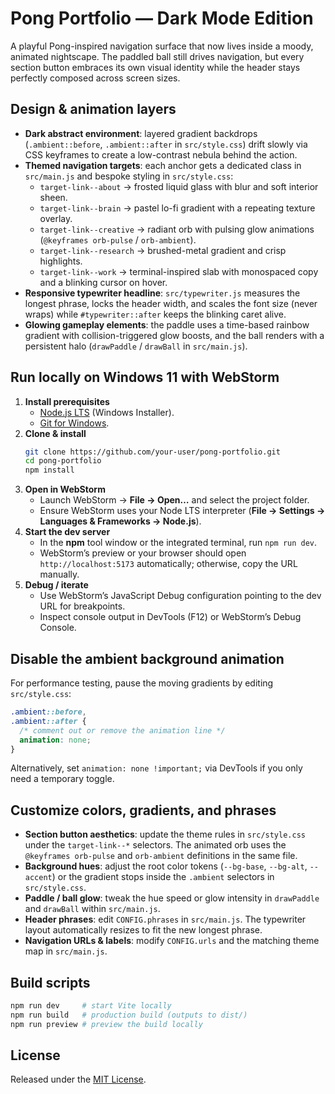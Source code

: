 # Pong Portfolio — Dark Mode Edition

A playful Pong-inspired navigation surface that now lives inside a moody, animated nightscape. The paddled ball still drives navigation, but every section button embraces its own visual identity while the header stays perfectly composed across screen sizes.

## Design & animation layers

- **Dark abstract environment**: layered gradient backdrops (`.ambient::before`, `.ambient::after` in `src/style.css`) drift slowly via CSS keyframes to create a low-contrast nebula behind the action.
- **Themed navigation targets**: each anchor gets a dedicated class in `src/main.js` and bespoke styling in `src/style.css`:
  - `target-link--about` → frosted liquid glass with blur and soft interior sheen.
  - `target-link--brain` → pastel lo-fi gradient with a repeating texture overlay.
  - `target-link--creative` → radiant orb with pulsing glow animations (`@keyframes orb-pulse` / `orb-ambient`).
  - `target-link--research` → brushed-metal gradient and crisp highlights.
  - `target-link--work` → terminal-inspired slab with monospaced copy and a blinking cursor on hover.
- **Responsive typewriter headline**: `src/typewriter.js` measures the longest phrase, locks the header width, and scales the font size (never wraps) while `#typewriter::after` keeps the blinking caret alive.
- **Glowing gameplay elements**: the paddle uses a time-based rainbow gradient with collision-triggered glow boosts, and the ball renders with a persistent halo (`drawPaddle` / `drawBall` in `src/main.js`).

## Run locally on Windows 11 with WebStorm

1. **Install prerequisites**
   - [Node.js LTS](https://nodejs.org/en/download) (Windows Installer).
   - [Git for Windows](https://git-scm.com/download/win).
2. **Clone & install**
   ```bash
   git clone https://github.com/your-user/pong-portfolio.git
   cd pong-portfolio
   npm install
   ```
3. **Open in WebStorm**
   - Launch WebStorm → **File → Open…** and select the project folder.
   - Ensure WebStorm uses your Node LTS interpreter (**File → Settings → Languages & Frameworks → Node.js**).
4. **Start the dev server**
   - In the **npm** tool window or the integrated terminal, run `npm run dev`.
   - WebStorm’s preview or your browser should open `http://localhost:5173` automatically; otherwise, copy the URL manually.
5. **Debug / iterate**
   - Use WebStorm’s JavaScript Debug configuration pointing to the dev URL for breakpoints.
   - Inspect console output in DevTools (F12) or WebStorm’s Debug Console.

## Disable the ambient background animation

For performance testing, pause the moving gradients by editing `src/style.css`:

```css
.ambient::before,
.ambient::after {
  /* comment out or remove the animation line */
  animation: none;
}
```

Alternatively, set `animation: none !important;` via DevTools if you only need a temporary toggle.

## Customize colors, gradients, and phrases

- **Section button aesthetics**: update the theme rules in `src/style.css` under the `target-link--*` selectors. The animated orb uses the `@keyframes orb-pulse` and `orb-ambient` definitions in the same file.
- **Background hues**: adjust the root color tokens (`--bg-base`, `--bg-alt`, `--accent`) or the gradient stops inside the `.ambient` selectors in `src/style.css`.
- **Paddle / ball glow**: tweak the hue speed or glow intensity in `drawPaddle` and `drawBall` within `src/main.js`.
- **Header phrases**: edit `CONFIG.phrases` in `src/main.js`. The typewriter layout automatically resizes to fit the new longest phrase.
- **Navigation URLs & labels**: modify `CONFIG.urls` and the matching theme map in `src/main.js`.

## Build scripts

```bash
npm run dev     # start Vite locally
npm run build   # production build (outputs to dist/)
npm run preview # preview the build locally
```

## License

Released under the [MIT License](./LICENSE).
